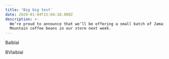 ```yaml
---
title: 'Big big test'
date: 2020-01-04T15:04:10.000Z
description: >-
  We’re proud to announce that we’ll be offering a small batch of Jamaica Blue
  Mountain coffee beans in our store next week.
---
```

Balblal

BVlalblal